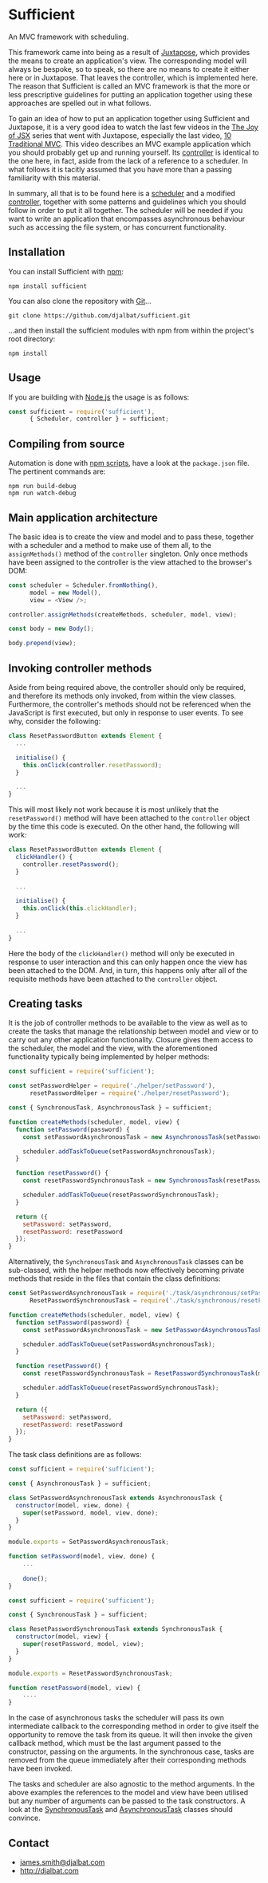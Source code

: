# Sufficient

An MVC framework with scheduling.

This framework came into being as a result of [Juxtapose](https://github.com/djalbat/Juxtapose), which provides the means to create an application's view. The corresponding model will always be bespoke, so to speak, so there are no means to create it either here or in Juxtapose. That leaves the controller, which is implemented here. The reason that Sufficient is called an MVC framework is that the more or less prescriptive guidelines for putting an application together using these approaches are spelled out in what follows.
 
To gain an idea of how to put an application together using Sufficient and Juxtapose, it is a very good idea to watch the last few videos in the [The Joy of JSX](https://vimeo.com/album/4562013) series that went with Juxtapose, especially the last video, [10 Traditional MVC](https://vimeo.com/album/4562013/video/227405572). This video describes an MVC example application which you should probably get up and running yourself. Its [controller](https://github.com/djalbat/Juxtapose/blob/master/es6/examples/mvcApp/controller.js) is identical to the one here, in fact, aside from the lack of a reference to a scheduler. In what follows it is tacitly assumed that you have more than a passing familiarity with this material. 

In summary, all that is to be found here is a [scheduler](https://github.com/djalbat/Sufficient/blob/master/es6/scheduler.js) and a modified [controller](https://github.com/djalbat/Sufficient/blob/master/es6/controller.js), together with some patterns and guidelines which you should follow in order to put it all together. The scheduler will be needed if you want to write an application that encompasses asynchronous behaviour such as accessing the file system, or has concurrent functionality.  

## Installation

You can install Sufficient with [npm](https://www.npmjs.com/):

    npm install sufficient

You can also clone the repository with [Git](https://git-scm.com/)...

    git clone https://github.com/djalbat/sufficient.git

...and then install the sufficient modules with npm from within the project's root directory:

    npm install

## Usage

If you are building with [Node.js](http://nodejs.org) the usage is as follows:

```js
const sufficient = require('sufficient'),
      { Scheduler, controller } = sufficient;
```

## Compiling from source

Automation is done with [npm scripts](https://docs.npmjs.com/misc/scripts), have a look at the `package.json` file. The pertinent commands are:

    npm run build-debug
    npm run watch-debug
    
## Main application architecture

The basic idea is to create the view and model and to pass these, together with a scheduler and a method to make use of them all, to the `assignMethods()` method of the `controller` singleton. Only once methods have been assigned to the controller is the view attached to the browser's DOM:  
    
```js
const scheduler = Scheduler.fromNothing(),
      model = new Model(),
      view = <View />;

controller.assignMethods(createMethods, scheduler, model, view);

const body = new Body();

body.prepend(view);
```
    
## Invoking controller methods

Aside from being required above, the controller should only be required, and therefore its methods only invoked, from within the view classes. Furthermore, the controller's methods should not be referenced when the JavaScript is first executed, but only in response to user events. To see why, consider the following:

```js
class ResetPasswordButton extends Element {
  ...

  initialise() {
    this.onClick(controller.resetPassword);
  }

  ...
}
```

This will most likely not work because it is most unlikely that the `resetPassword()` method will have been attached to the `controller` object by the time this code is executed. On the other hand, the following will work:

```js
class ResetPasswordButton extends Element {
  clickHandler() {
    controller.resetPassword();
  }
  
  ...

  initialise() {
    this.onClick(this.clickHandler);
  }
  
  ...
}
```

Here the body of the `clickHandler()` method will only be executed in response to user interaction and this can only happen once the view has been attached to the DOM. And, in turn, this happens only after all of the requisite methods have been attached to the `controller` object.

## Creating tasks

It is the job of controller methods to be available to the view as well as to create the tasks that manage the relationship between model and view or to carry out any other application functionality. Closure gives them access to the scheduler, the model and the view, with the aforementioned functionality typically being implemented by helper methods:

```js
const sufficient = require('sufficient');

const setPasswordHelper = require('./helper/setPassword'),
      resetPasswordHelper = require('./helper/resetPassword');

const { SynchronousTask, AsynchronousTask } = sufficient;

function createMethods(scheduler, model, view) {
  function setPassword(password) {
    const setPasswordAsynchronousTask = new AsynchronousTask(setPasswordHelper, model, view, done);

    scheduler.addTaskToQueue(setPasswordAsynchronousTask);
  }

  function resetPassword() {
    const resetPasswordSynchronousTask = new SynchronousTask(resetPasswordHelper, model, view);

    scheduler.addTaskToQueue(resetPasswordSynchronousTask);
  }

  return ({
    setPassword: setPassword,
    resetPassword: resetPassword
  });
}
```

Alternatively, the `SynchronousTask` and `AsynchronousTask` classes can be sub-classed, with the helper methods now effectively becoming private methods that reside in the files that contain the class definitions: 

```js
const SetPasswordAsynchronousTask = require('./task/asynchronous/setPassword'),
      ResetPasswordSynchronousTask = require('./task/synchronous/resetPassword');

function createMethods(scheduler, model, view) {
  function setPassword(password) {
    const setPasswordAsynchronousTask = new SetPasswordAsynchronousTask(model, view, done);

    scheduler.addTaskToQueue(setPasswordAsynchronousTask);
  }

  function resetPassword() {
    const resetPasswordSynchronousTask = ResetPasswordSynchronousTask(model, view);

    scheduler.addTaskToQueue(resetPasswordSynchronousTask);
  }

  return ({
    setPassword: setPassword,
    resetPassword: resetPassword
  });
}
```

The task class definitions are as follows:

```js
const sufficient = require('sufficient');

const { AsynchronousTask } = sufficient;

class SetPasswordAsynchronousTask extends AsynchronousTask {
  constructor(model, view, done) {
    super(setPassword, model, view, done);
  }
}

module.exports = SetPasswordAsynchronousTask;

function setPassword(model, view, done) {
    ...
    
    done();
}
```

```js
const sufficient = require('sufficient');

const { SynchronousTask } = sufficient;

class ResetPasswordSynchronousTask extends SynchronousTask {
  constructor(model, view) {
    super(resetPassword, model, view);
  }
}

module.exports = ResetPasswordSynchronousTask;

function resetPassword(model, view) {
    ....
}
```

In the case of asynchronous tasks the scheduler will pass its own intermediate callback to the corresponding method in order to give itself the opportunity to remove the task from its queue. It will then invoke the given callback method, which must be the last argument passed to the constructor, passing on the arguments. In the synchronous case, tasks are removed from the queue immediately after their corresponding methods have been invoked.

The tasks and scheduler are also agnostic to the method arguments. In the above examples the references to the model and view have been utilised but any number of arguments can be passed to the task constructors. A look at the [SynchronousTask](https://github.com/djalbat/Sufficient/blob/master/es6/task/synchronous.js) and [AsynchronousTask](https://github.com/djalbat/Sufficient/blob/master/es6/task/asynchronous.js) classes should convince.

## Contact

- james.smith@djalbat.com
- http://djalbat.com
